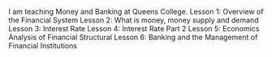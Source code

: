 I am teaching Money and Banking at Queens College.
Lesson 1: Overview of the Financial System
Lesson 2: What is money, money supply and demand
Lesson 3: Interest Rate
Lesson 4: Interest Rate Part 2
Lesson 5: Economics Analysis of Financial Structural
Lesson 6: Banking and the Management of Financial Institutions
